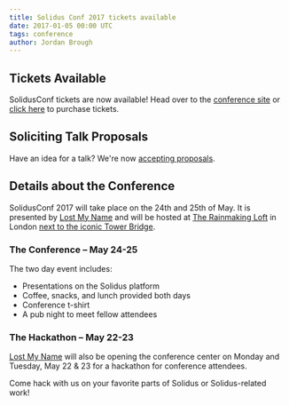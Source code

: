 ```yaml
---
title: Solidus Conf 2017 tickets available
date: 2017-01-05 00:00 UTC
tags: conference
author: Jordan Brough
---
```


## Tickets Available
SolidusConf tickets are now available!  Head over to the
[conference site](http://conf2017.solidus.io) or
[click here](https://www.eventbrite.co.uk/e/solidusconf-tickets-30324634799) to
purchase tickets.

## Soliciting Talk Proposals

Have an idea for a talk? We're now
[accepting proposals](http://cfp.solidus.io/events/solidus-conf-2017).

## Details about the Conference

SolidusConf 2017 will take place on the 24th and
25th of May. It is presented by [Lost My Name](https://www.lostmy.name) and will
be hosted at [The Rainmaking Loft](http://www.rainmakingloft.com/uk/event-space/)
in London [next to the iconic Tower Bridge](2016-11-22-solidus-conf-2017/rainmaking-loft.jpg).

### The Conference – May 24-25

The two day event includes:

* Presentations on the Solidus platform
* Coffee, snacks, and lunch provided both days
* Conference t-shirt
* A pub night to meet fellow attendees

### The Hackathon – May 22-23

[Lost My Name](https://www.lostmy.name) will also be opening the conference
center on Monday and Tuesday, May 22 & 23 for a hackathon for conference
attendees.

Come hack with us on your favorite parts of Solidus or Solidus-related work!

